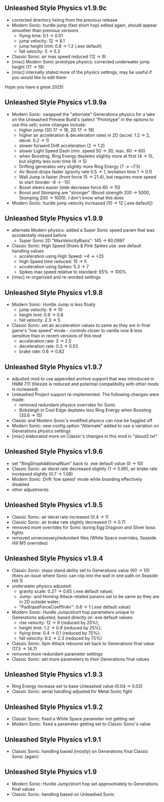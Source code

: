 ## Unleashed Style Physics v1.9.9c
- corrected directory listing from the previous release
- Modern Sonic: hurdle jump (fast short hop) edited again, should appear smoother than previous versions
  - flying time: 0.1 → 0.01
  - jump velocity: 12 → 8.1
  - jump height limit: 0.8 → 1.2 (.exe default)
  - fall velocity: 5 → 5.3
- Classic Sonic: air max speed reduced (12 → 9)
- [misc] Modern Sonic prototype physics: corrected underwater jump height (17 → 19)
- [misc] internally stated more of the physics settings; may be useful if you would like to edit them

Hope you have a great 2025!

## Unleashed Style Physics v1.9.9a
- Modern Sonic: swapped the "alternate" Generations physics for a take on the Unleashed Preview Build's (select "Prototype" in the options to use this set); some changes include:
  - higher jump (3D 17 → 18, 2D 17 → 19)
  - higher air acceleration & deceleration rates in 2D (accel. 1.2 → 2, decel. 0.2 → 1)
  - slower forward Drift acceleration (2 → 1.2)
  - slower Light Speed Dash (min. speed 50 → 30, max. 80 → 60)
  - when Boosting, Ring Energy depletes slightly more at first (4 → 5), but slightly less over time (6 → 5)
  - Drifting generates very slightly more Ring Energy (7 → ~7.5)
  - Air Boost drops faster (gravity rate 0.5 → 1, levitation time 1 → 0.1)
  - Wall Jump is faster (front force 15 → 21.4), but requires more speed to start (border -8 → -15)
  - Boost steers easier (side decrease force 80 → 10)
  - Boost and Stomping are "stronger" (Boost strength 200 → 5000, Stomping 200 → 1000). I don't know what this does
- Modern Sonic: hurdle jump velocity increased (10 → 12 [.exe default])
 
## Unleashed Style Physics v1.9.9
- alternate Modern physics: added a Super Sonic speed param that was accidentally missed before
  - Super Sonic 2D "MaxVelocityBasis": 145 → 60.0997
- Classic Sonic: High Speed Shoes & Pink Spikes use .exe default handling values
  - acceleration using High Speed: +4 → +25
  - High Speed time reduced: 15 → 5
  - acceleration using Spikes: 5.3 → 7
  - Spikes max speed relative to standard: 65% → 100%
- [misc] re-organized and re-worded settings

## Unleashed Style Physics v1.9.8
- Modern Sonic: Hurdle Jump is less floaty
  - jump velocity: 9 → 10
  - height limit: 0.9 → 0.8
  - fall velocity: 2.3 → 5
- Classic Sonic: set air acceleration values to same as they are in final game's "low speed" mode - controls closer to vanilla now & less sensitive than in recent versions of this mod
  - acceleration rate: 3 → 2.5
  - deceleration rate: 0.3 → 0.53
  - brake rate: 0.6 → 0.82

## Unleashed Style Physics v1.9.7
- adjusted mod to use appended archive support that was introduced in HMM 7.11 (filesize is reduced and potential compatibility with other mods is increased)
- Unleashed Project support re-implemented. The following changes were made:
  - removed redundant physics overrides for Sonic
  - Bobsleigh in Cool Edge depletes less Ring Energy when Boosting (33.6 → 15)
- Classic and Modern Sonic's modified physics can now be toggled off
- Modern Sonic: new config option "Alternate" added to use a variation on Generations physics settings
- [misc] elaborated more on Classic's changes in this mod in "about2.txt"

## Unleashed Style Physics v1.9.6
- set "RingDropAdditionalNum" back to .exe default value (0 → 10)
- Classic Sonic: air decel rate decreased slightly (1 → 0.86), air brake rate increased slightly (0.7 → 1.08)
- Modern Sonic: Drift 'low speed' mode while boarding effectively disabled
- other adjustments

## Unleashed Style Physics v1.9.5
- Classic Sonic: air decel rate increased (0.4 → 1)
- Classic Sonic: air brake rate slightly decreased (1 → 0.7)
- removed more overrides for Sonic during Egg Dragoon and Silver boss fights
- removed unnecessary/redundant files (White Space overrides, Seaside Hill M5 overrides)

## Unleashed Style Physics v1.9.4
- Classic Sonic: slope stand ability set to Generations value (60 → 10) (fixes an issue where Sonic can clip into the wall in one path on Seaside Hill 1)
- underwater physics adjusted:
  - gravity scale: 0.27 → 0.65 (.exe default value);
  - Jump- and Homing Attack-related params set to be same as they are in 2D outside water;
  - "PadInputForceCoeffInAir": 0.6 → 1 (.exe default value)
- Modern Sonic: Hurdle Jump/short hop parameters unique to Generations adjusted, based directly on .exe default values:
  - rise velocity: 12 → 9 (reduced by 25%);
  - height limit: 1.2 → 0.9 (reduced by 25%);
  - flying time: 0.4 → 0.1 (reduced by 75%);
  - fall velocity: 9.2 → 2.3 (reduced by 75%)
- Classic Sonic: Spin Attack rebound set back to Generations final value (17.5 → 14.7)
- removed more redundant parameter settings
- Classic Sonic: set more parameters to their Generations final values

## Unleashed Style Physics v1.9.3
- Ring Energy increase set to base Unleashed value (0.04 → 0.02)
- Classic Sonic: aerial handling adjusted for Metal Sonic fight

## Unleashed Style Physics v1.9.2
- Classic Sonic: fixed a White Space parameter not getting set
- Modern Sonic: fixed a parameter getting set to Classic Sonic's value

## Unleashed Style Physics v1.9.1
- Classic Sonic: handling based (mostly) on Generations final Classic Sonic (again)

## Unleashed Style Physics v1.9
- Modern Sonic: Hurdle Jump/short hop set approximately to Generations final values
- Classic Sonic: handling based on Unleashed Sonic
